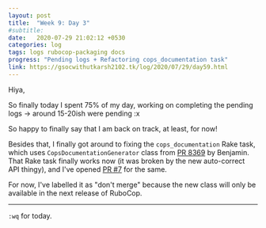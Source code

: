 ```yaml
---
layout: post
title:  "Week 9: Day 3"
#subtitle:
date:   2020-07-29 21:02:12 +0530
categories: log
tags: logs rubocop-packaging docs
progress: "Pending logs + Refactoring cops_documentation task"
link: https://gsocwithutkarsh2102.tk/log/2020/07/29/day59.html
---
```


Hiya,

So finally today I spent 75% of my day, working on completing the pending
logs -> around 15-20ish were pending :x

So happy to finally say that I am back on track, at least, for now!

Besides that, I finally got around to fixing the `cops_documentation` Rake
task, which uses `CopsDocumentationGenerator` class from [PR 8369](https://github.com/rubocop-hq/rubocop/pull/8369)
by Benjamin.  
That Rake task finally works now (it was broken by the new auto-correct
API thingy), and I've opened [PR #7](https://github.com/utkarsh2102/rubocop-packaging/pull/7)
for the same.

For now, I've labelled it as "don't merge" because the new class will only
be available in the next release of RuboCop.

---

`:wq` for today.
